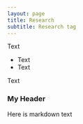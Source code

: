 ```yaml
---
layout: page
title: Research
subtitle: Research tag
---
```


Text

- Text
- Text

Text

### My Header

Here is markdown text

